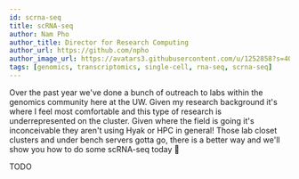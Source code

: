 ```yaml
---
id: scrna-seq
title: scRNA-seq
author: Nam Pho
author_title: Director for Research Computing
author_url: https://github.com/npho
author_image_url: https://avatars3.githubusercontent.com/u/1252858?s=400&v=4
tags: [genomics, transcriptomics, single-cell, rna-seq, scrna-seq]
---
```


Over the past year we've done a bunch of outreach to labs within the genomics community here at the UW. Given my research background it's where I feel most comfortable and this type of research is underrepresented on the cluster. Given where the field is going it's inconceivable they aren't using Hyak or HPC in general! Those lab closet clusters and under bench servers gotta go, there is a better way and we'll show you how to do some scRNA-seq today 🙂

TODO
